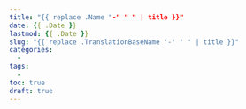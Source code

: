 ```yaml
---
title: "{{ replace .Name "-" " " | title }}"
date: {{ .Date }}
lastmod: {{ .Date }}
slug: "{{ replace .TranslationBaseName '-' ' ' | title }}"
categories:
  -
tags:
  -
toc: true
draft: true
---
```


